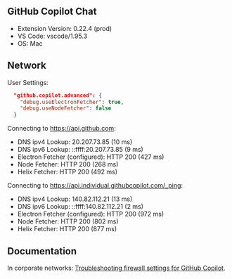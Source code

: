 ## GitHub Copilot Chat

- Extension Version: 0.22.4 (prod)
- VS Code: vscode/1.95.3
- OS: Mac

## Network

User Settings:
```json
  "github.copilot.advanced": {
    "debug.useElectronFetcher": true,
    "debug.useNodeFetcher": false
  }
```

Connecting to https://api.github.com:
- DNS ipv4 Lookup: 20.207.73.85 (10 ms)
- DNS ipv6 Lookup: ::ffff:20.207.73.85 (9 ms)
- Electron Fetcher (configured): HTTP 200 (427 ms)
- Node Fetcher: HTTP 200 (268 ms)
- Helix Fetcher: HTTP 200 (492 ms)

Connecting to https://api.individual.githubcopilot.com/_ping:
- DNS ipv4 Lookup: 140.82.112.21 (13 ms)
- DNS ipv6 Lookup: ::ffff:140.82.112.21 (2 ms)
- Electron Fetcher (configured): HTTP 200 (972 ms)
- Node Fetcher: HTTP 200 (802 ms)
- Helix Fetcher: HTTP 200 (877 ms)

## Documentation

In corporate networks: [Troubleshooting firewall settings for GitHub Copilot](https://docs.github.com/en/copilot/troubleshooting-github-copilot/troubleshooting-firewall-settings-for-github-copilot).
